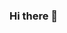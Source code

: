 ### Hi there 👋

<!--
**HuangYu-qi/HuangYu-qi** is a ✨ _special_ ✨ repository because its `README.md` (this file) appears on your GitHub profile.

Here are some ideas to get you started:

- 🔭 I’m currently working on ...
- 🌱 I’m currently learning java、Python等语言
- 👯 I’m looking to collaborate on ...
- 🤔 I’m looking for help with ...
- 💬 Ask me about ...
- 📫 How to reach me: 2311834699@qq.com
- 😄 Pronouns: ...
- ⚡ Fun fact: ...
-->
